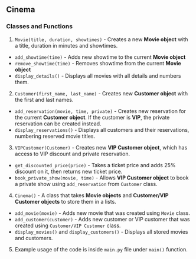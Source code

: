 ## Cinema

### Classes and Functions

1. `Movie(title, duration, showtimes)` - Creates a new **Movie object** with a title, duration in minutes and showtimes.

- `add_showtime(time)` - Adds new showtime to the current **Movie object**
- `remove_showtime(time)` - Removes showtime from the current **Movie object**
- `display_details()` - Displays all movies with all details and numbers them.

2. `Customer(first_name, last_name)` - Creates new **Customer object** with the first and last names.

- `add_reservation(movie, time, private)` - Creates new reservation for the current **Customer object**. If the customer is **VIP**, the private reservation can be created instead.
- `display_reservations()` - Displays all customers and their reservations, numbering reserved movie titles.

3. `VIPCustomer(Customer)` - Creates new **VIP Customer object**, which has access to VIP discount and private reservation.

- `get_discounted_price(price)` - Takes a ticket price and adds 25% discount on it, then returns new ticket price.
- `book_private_show(movie, time)` - Allows **VIP Customer object** to book a private show using `add_reservation` from `Customer` class.

4. `Cinema()` - A class that takes **Movie objects** and **Customer/VIP Customer objects** to store them in a lists.

- `add_movie(movie)` - Adds new movie that was created using `Movie` class.
- `add_customer(customer)` - Adds new customer or VIP customer that was created using `Customer/VIP Customer` class.
- `display_movies()` and `display_customers()` - Displays all stored movies and customers.

5. Example usage of the code is inside `main.py` file under `main()` function.